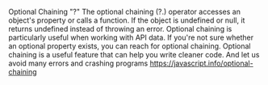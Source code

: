 Optional Chaining "?"
The optional chaining (?.) operator accesses an object's property or calls a function.
If the object is undefined or null, it returns undefined instead of throwing an error.
Optional chaining is particularly useful when working with API data. If you're not sure whether an optional property exists, you can reach for optional chaining.
Optional chaining is a useful feature that can help you write cleaner code.
And let us avoid many errors and crashing programs
https://javascript.info/optional-chaining
